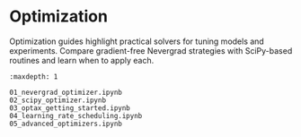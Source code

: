 # Optimization

Optimization guides highlight practical solvers for tuning models and experiments. Compare gradient-free Nevergrad strategies with SciPy-based routines and learn when to apply each.

```{toctree}
:maxdepth: 1

01_nevergrad_optimizer.ipynb
02_scipy_optimizer.ipynb
03_optax_getting_started.ipynb
04_learning_rate_scheduling.ipynb
05_advanced_optimizers.ipynb
```
